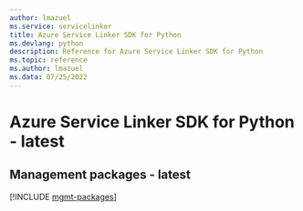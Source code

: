 ```yaml
---
author: lmazuel
ms.service: servicelinker
title: Azure Service Linker SDK for Python
ms.devlang: python
description: Reference for Azure Service Linker SDK for Python
ms.topic: reference
ms.author: lmazuel
ms.data: 07/25/2022
---
```

# Azure Service Linker SDK for Python - latest

## Management packages - latest
[!INCLUDE [mgmt-packages](service-linker-mgmt-index.md)]